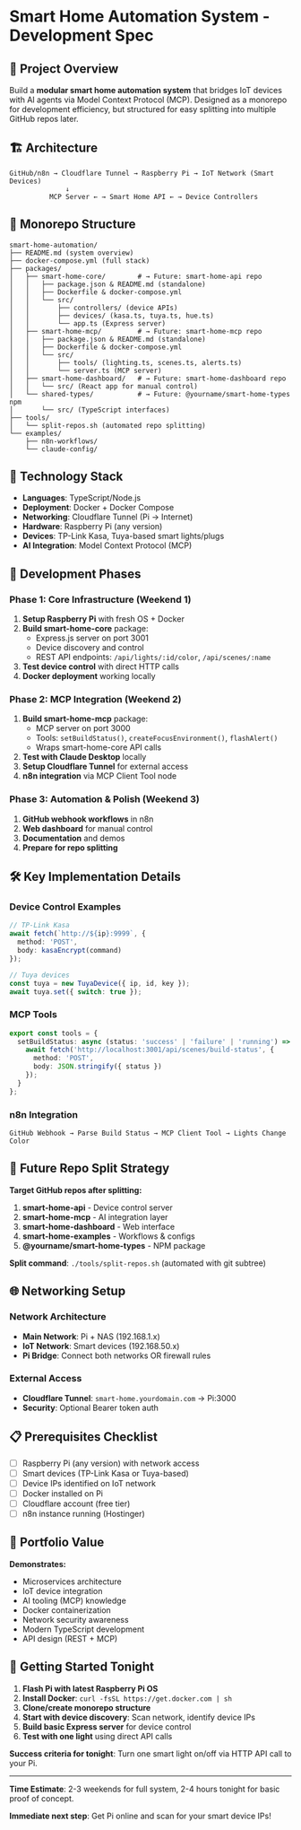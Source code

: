 # Smart Home Automation System - Development Spec

## 🎯 Project Overview
Build a **modular smart home automation system** that bridges IoT devices with AI agents via Model Context Protocol (MCP). Designed as a monorepo for development efficiency, but structured for easy splitting into multiple GitHub repos later.

## 🏗️ Architecture

```
GitHub/n8n → Cloudflare Tunnel → Raspberry Pi → IoT Network (Smart Devices)
              ↓
          MCP Server ← → Smart Home API ← → Device Controllers
```

## 📁 Monorepo Structure

```
smart-home-automation/
├── README.md (system overview)
├── docker-compose.yml (full stack)
├── packages/
│   ├── smart-home-core/        # → Future: smart-home-api repo
│   │   ├── package.json & README.md (standalone)
│   │   ├── Dockerfile & docker-compose.yml
│   │   └── src/
│   │       ├── controllers/ (device APIs)
│   │       ├── devices/ (kasa.ts, tuya.ts, hue.ts)
│   │       └── app.ts (Express server)
│   ├── smart-home-mcp/         # → Future: smart-home-mcp repo
│   │   ├── package.json & README.md (standalone)
│   │   ├── Dockerfile & docker-compose.yml
│   │   └── src/
│   │       ├── tools/ (lighting.ts, scenes.ts, alerts.ts)
│   │       └── server.ts (MCP server)
│   ├── smart-home-dashboard/   # → Future: smart-home-dashboard repo
│   │   └── src/ (React app for manual control)
│   └── shared-types/           # → Future: @yourname/smart-home-types npm
│       └── src/ (TypeScript interfaces)
├── tools/
│   └── split-repos.sh (automated repo splitting)
└── examples/
    ├── n8n-workflows/
    └── claude-config/
```

## 🔧 Technology Stack

- **Languages**: TypeScript/Node.js
- **Deployment**: Docker + Docker Compose
- **Networking**: Cloudflare Tunnel (Pi → Internet)
- **Hardware**: Raspberry Pi (any version)
- **Devices**: TP-Link Kasa, Tuya-based smart lights/plugs
- **AI Integration**: Model Context Protocol (MCP)

## 🚀 Development Phases

### **Phase 1: Core Infrastructure** (Weekend 1)
1. **Setup Raspberry Pi** with fresh OS + Docker
2. **Build smart-home-core** package:
   - Express.js server on port 3001
   - Device discovery and control
   - REST API endpoints: `/api/lights/:id/color`, `/api/scenes/:name`
3. **Test device control** with direct HTTP calls
4. **Docker deployment** working locally

### **Phase 2: MCP Integration** (Weekend 2)
1. **Build smart-home-mcp** package:
   - MCP server on port 3000
   - Tools: `setBuildStatus()`, `createFocusEnvironment()`, `flashAlert()`
   - Wraps smart-home-core API calls
2. **Test with Claude Desktop** locally
3. **Setup Cloudflare Tunnel** for external access
4. **n8n integration** via MCP Client Tool node

### **Phase 3: Automation & Polish** (Weekend 3)
1. **GitHub webhook workflows** in n8n
2. **Web dashboard** for manual control
3. **Documentation** and demos
4. **Prepare for repo splitting**

## 🛠️ Key Implementation Details

### **Device Control Examples**
```typescript
// TP-Link Kasa
await fetch(`http://${ip}:9999`, { 
  method: 'POST', 
  body: kasaEncrypt(command) 
});

// Tuya devices  
const tuya = new TuyaDevice({ ip, id, key });
await tuya.set({ switch: true });
```

### **MCP Tools**
```typescript
export const tools = {
  setBuildStatus: async (status: 'success' | 'failure' | 'running') => {
    await fetch('http://localhost:3001/api/scenes/build-status', {
      method: 'POST',
      body: JSON.stringify({ status })
    });
  }
};
```

### **n8n Integration**
```
GitHub Webhook → Parse Build Status → MCP Client Tool → Lights Change Color
```

## 🔄 Future Repo Split Strategy

**Target GitHub repos after splitting:**
1. **smart-home-api** - Device control server
2. **smart-home-mcp** - AI integration layer  
3. **smart-home-dashboard** - Web interface
4. **smart-home-examples** - Workflows & configs
5. **@yourname/smart-home-types** - NPM package

**Split command**: `./tools/split-repos.sh` (automated with git subtree)

## 🌐 Networking Setup

### **Network Architecture**
- **Main Network**: Pi + NAS (192.168.1.x)
- **IoT Network**: Smart devices (192.168.50.x) 
- **Pi Bridge**: Connect both networks OR firewall rules

### **External Access**
- **Cloudflare Tunnel**: `smart-home.yourdomain.com` → Pi:3000
- **Security**: Optional Bearer token auth

## 📋 Prerequisites Checklist

- [ ] Raspberry Pi (any version) with network access
- [ ] Smart devices (TP-Link Kasa or Tuya-based)
- [ ] Device IPs identified on IoT network  
- [ ] Docker installed on Pi
- [ ] Cloudflare account (free tier)
- [ ] n8n instance running (Hostinger)

## 🎨 Portfolio Value

**Demonstrates:**
- Microservices architecture
- IoT device integration  
- AI tooling (MCP) knowledge
- Docker containerization
- Network security awareness
- Modern TypeScript development
- API design (REST + MCP)

## 🚀 Getting Started Tonight

1. **Flash Pi with latest Raspberry Pi OS**
2. **Install Docker**: `curl -fsSL https://get.docker.com | sh`
3. **Clone/create monorepo structure**
4. **Start with device discovery**: Scan network, identify device IPs
5. **Build basic Express server** for device control
6. **Test with one light** using direct API calls

**Success criteria for tonight**: Turn one smart light on/off via HTTP API call to your Pi.

---

**Time Estimate**: 2-3 weekends for full system, 2-4 hours tonight for basic proof of concept.

**Immediate next step**: Get Pi online and scan for your smart device IPs!